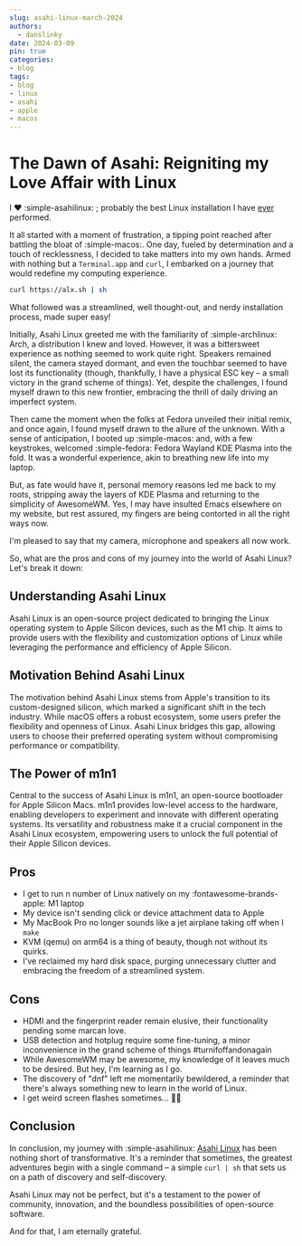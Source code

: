 ```yaml
---
slug: asahi-linux-march-2024
authors:
  - danslinky
date: 2024-03-09
pin: true
categories:
- blog
tags:
- blog
- linux
- asahi
- apple
- macos
---
```


# The Dawn of Asahi: Reigniting my Love Affair with Linux

I :heart: :simple-asahilinux: ; probably the best Linux installation I have [ever](http://localhost:8000/resumes/markdown/index.html#technical-student-cern-switzerland-2007-2008-linux-pxe-tftpboot-ia64-perl-xmlrpc-oracle "Link to Dan Slinky's experience working at CERN IT Department") performed.

<!-- more -->

It all started with a moment of frustration, a tipping point reached after battling the bloat of :simple-macos:. One day, fueled by determination and a touch of recklessness, I decided to take matters into my own hands. Armed with nothing but a `Terminal.app` and `curl`, I embarked on a journey that would redefine my computing experience.

```sh title="How to install Asahi Linux from your macOS"
curl https://alx.sh | sh 
```

What followed was a streamlined, well thought-out, and nerdy installation process, made super easy!

Initially, Asahi Linux greeted me with the familiarity of :simple-archlinux: Arch, a distribution I knew and loved. However, it was a bittersweet experience as nothing seemed to work quite right. Speakers remained silent, the camera stayed dormant, and even the touchbar seemed to have lost its functionality (though, thankfully, I have a physical ESC key – a small victory in the grand scheme of things). Yet, despite the challenges, I found myself drawn to this new frontier, embracing the thrill of daily driving an imperfect system.

Then came the moment when the folks at Fedora unveiled their initial remix, and once again, I found myself drawn to the allure of the unknown. With a sense of anticipation, I booted up :simple-macos: and, with a few keystrokes, welcomed :simple-fedora: Fedora Wayland KDE Plasma into the fold. It was a wonderful experience, akin to breathing new life into my laptop.

But, as fate would have it, personal memory reasons led me back to my roots, stripping away the layers of KDE Plasma and returning to the simplicity of AwesomeWM. Yes, I may have insulted Emacs elsewhere on my website, but rest assured, my fingers are being contorted in all the right ways now.

I'm pleased to say that my camera, microphone and speakers all now work.

So, what are the pros and cons of my journey into the world of Asahi Linux? Let's break it down:

## Understanding Asahi Linux

Asahi Linux is an open-source project dedicated to bringing the Linux operating system to Apple Silicon devices, such as the M1 chip. It aims to provide users with the flexibility and customization options of Linux while leveraging the performance and efficiency of Apple Silicon.

## Motivation Behind Asahi Linux

The motivation behind Asahi Linux stems from Apple's transition to its custom-designed silicon, which marked a significant shift in the tech industry. While macOS offers a robust ecosystem, some users prefer the flexibility and openness of Linux. Asahi Linux bridges this gap, allowing users to choose their preferred operating system without compromising performance or compatibility.

## The Power of m1n1

Central to the success of Asahi Linux is m1n1, an open-source bootloader for Apple Silicon Macs. m1n1 provides low-level access to the hardware, enabling developers to experiment and innovate with different operating systems. Its versatility and robustness make it a crucial component in the Asahi Linux ecosystem, empowering users to unlock the full potential of their Apple Silicon devices.

## Pros

- I get to run n number of Linux natively on my :fontawesome-brands-apple: M1 laptop
- My device isn't sending click or device attachment data to Apple
- My MacBook Pro no longer sounds like a jet airplane taking off when I `make`
- KVM (qemu) on arm64 is a thing of beauty, though not without its quirks.
- I've reclaimed my hard disk space, purging unnecessary clutter and embracing the freedom of a streamlined system.

## Cons

- HDMI and the fingerprint reader remain elusive, their functionality pending some marcan love.
- USB detection and hotplug require some fine-tuning, a minor inconvenience in the grand scheme of things #turnifoffandonagain
- While AwesomeWM may be awesome, my knowledge of it leaves much to be desired. But hey, I'm learning as I go.
- The discovery of "dnf" left me momentarily bewildered, a reminder that there's always something new to learn in the world of Linux.
- I get weird screen flashes sometimes... :man_shrugging:

## Conclusion

In conclusion, my journey with :simple-asahilinux: [Asahi Linux](https://asahilinux.org/ "Asahi Linux website") has been nothing short of transformative. It's a reminder that sometimes, the greatest adventures begin with a single command – a simple `curl | sh` that sets us on a path of discovery and self-discovery.

Asahi Linux may not be perfect, but it's a testament to the power of community, innovation, and the boundless possibilities of open-source software.

And for that, I am eternally grateful.
